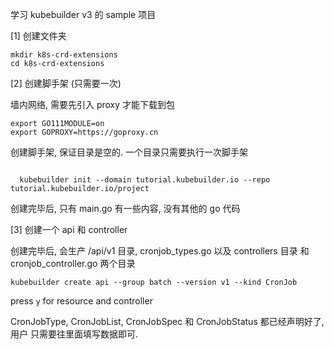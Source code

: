 学习 kubebuilder v3 的 sample 项目

[1] 创建文件夹
```
mkdir k8s-crd-extensions
cd k8s-crd-extensions
```

[2] 创建脚手架 (只需要一次)

墙内网络, 需要先引入 proxy 才能下载到包

```
export GO111MODULE=on
export GOPROXY=https://goproxy.cn
```

创建脚手架, 保证目录是空的. 一个目录只需要执行一次脚手架

```
  
  kubebuilder init --domain tutorial.kubebuilder.io --repo tutorial.kubebuilder.io/project
```

创建完毕后, 只有 main.go 有一些内容, 没有其他的 go 代码

[3] 创建一个 api 和 controller

创建完毕后, 会生产 /api/v1 目录, cronjob_types.go 以及 controllers 目录
和 cronjob_controller.go 两个目录

```
kubebuilder create api --group batch --version v1 --kind CronJob
```

press `y` for resource and controller

CronJobType, CronJobList, CronJobSpec 和 CronJobStatus 都已经声明好了, 用户
只需要往里面填写数据即可.

